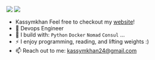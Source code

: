 [<img src="https://img.shields.io/badge/github-%2312100E.svg?&style=for-the-badge&logo=github&logoColor=white&color=black" />](https://github.com/kassymkhan1)
[<img src="https://img.shields.io/badge/gitlab-%2312100E.svg?&style=for-the-badge&logo=gitlab&logoColor=white&color=9b51e0" />](https://github.com/kassymkhan1)
<!---
[<img src="https://img.shields.io/badge/linkedin-%230077B5.svg?&style=for-the-badge&logo=linkedin&logoColor=white" />](-)
[<img src="https://img.shields.io/badge/youtube-%230077B5.svg?&style=for-the-badge&logo=youtube&logoColor=white&color=FF0000" />](-)
![YouTube Channel Views](-)
-->
- Kassymkhan Feel free to checkout my [website](https://khan-io.web.app)!
- 🏢 Devops Engineer
- 🧰 I build with: `Python` `Docker` `Nomad` `Consul` ...
- ⚡ I enjoy programming, reading, and lifting weights :)
- 📫 Reach out to me: kassymkhan24@gmail.com
